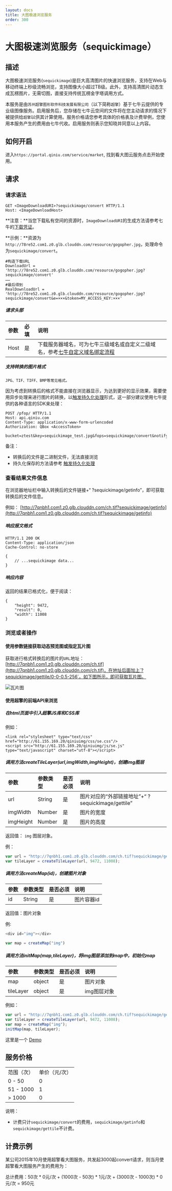 ```yaml
---
layout: docs
title: 大图极速浏览服务
order: 300
---
```


<a id="sequickimage"></a>

# 大图极速浏览服务（sequickimage）

<a id="sequickimage-description"></a>

## 描述

大图极速浏览服务(`sequickimage`)是巨大高清图片的快速浏览服务，支持在Web与移动终端上秒级流畅浏览，支持图像大小超过TB级。此外，支持高清图片动态生成瓦楞图片，无需切图，直接支持传统瓦楞金字塔调用方式。

本服务是由`苏州超擎图形软件科技发展有限公司`（以下简称`超擎`）基于七牛云提供的专业级图像服务。启用服务后，您存储在七牛云空间的文件将在您主动请求的情况下被提供给`超擎`以供其计算使用。服务价格请您参考具体的价格表及计费举例，您使用本服务产生的费用由七牛代收。启用服务则表示您知晓并同意以上内容。

<a id="sequickimage-open"></a>

## 如何开启

进入`https://portal.qiniu.com/service/market`, 找到看大图云服务点击开始使用。

<a id="sequickimage-request"></a>

## 请求

<a id="sequickimage-convert"></a>

### 请求语法

``` 
GET <ImageDownloadURI>?sequickimage/convert HTTP/1.1
Host: <ImageDownloadHost>
```

**注意：**当您下载私有空间的资源时，`ImageDownloadURI`的生成方法请参考七牛的[下载凭证](http://developer.qiniu.com/docs/v6/api/reference/security/download-token.html)。

**示例：**资源为`http://78re52.com1.z0.glb.clouddn.com/resource/gogopher.jpg`，处理命令为`sequickimage/convert`。

``` 
#构造下载URL
DownloadUrl = 'http://78re52.com1.z0.glb.clouddn.com/resource/gogopher.jpg?sequickimage/convert'
……
#最后得到
RealDownloadUrl = 'http://78re52.com1.z0.glb.clouddn.com/resource/gogopher.jpg?sequickimage/convert&e=×××&token=MY_ACCESS_KEY:×××'
```

##### 请求头部

| 参数   | 必填   | 说明                                       |
| :--- | :--- | :--------------------------------------- |
| Host | 是    | 下载服务器域名，可为七牛三级域名或自定义二级域名，参考[七牛自定义域名绑定流程](http://kb.qiniu.com/53a48154) |

##### 支持转换的图片格式

``` 
JPG、TIF、TIFF、BMP等常见格式。
```

因为考虑到转换后的格式不能直接在浏览器显示，为达到更好的显示效果，需要使用异步处理来进行图片的转换，以[触发持久化处理](http://developer.qiniu.com/docs/v6/api/reference/fop/pfop/pfop.html)形式，这一部分建议使用七牛提供的各种语言的SDK来处理：

``` 
POST /pfop/ HTTP/1.1
Host: api.qiniu.com  
Content-Type: application/x-www-form-urlencoded  
Authorization: QBox <AccessToken>  

bucket=ztest&key=sequickimage_test.jpg&fops=sequickimage/convert&notifyURL=http%3A%2F%2Ffake.com%2Fqiniu%2Fnotify
```

备注： 

+ 转换后的文件是二进制文件，无法直接浏览
+ 持久化保存的方法请参考 [触发持久化处理](http://developer.qiniu.com/docs/v6/api/reference/fop/pfop/pfop.html)

<a id="sequickimage-getinfo"></a>

### 查看结果文件信息

在浏览器地址栏中输入转换后的文件链接+“ ?sequickimage/getinfo”，即可获取转换后的文件信息。

例如： [http://7qnbh1.com1.z0.glb.clouddn.com/ch.tif?sequickimage/getinfo](http://7qnbh1.com1.z0.glb.clouddn.com/ch.tif?sequickimage/getinfo)

##### 响应报文格式

``` 
HTTP/1.1 200 OK
Content-Type: application/json
Cache-Control: no-store

{
    // ...sequickimage data...
}
```

##### 响应内容

返回的结果已格式化，便于阅读：

``` 
{
    "height": 9472,
    "result": 0,
    "width": 11008
}
```

<a id="sequickimage-view"></a>

### 浏览或者操作

#### 使用参数链接获取动态预览图或指定瓦片图

获取进行格式转换后的图片的`URL`地址： [http://7qnbh1.com1.z0.glb.clouddn.com/ch.tif](http://7qnbh1.com1.z0.glb.clouddn.com/ch.tif)，在地址后面加上`?sequickimage/gettile/0-0-0.5-256`。如下图所示，即可获取瓦片图。

![瓦片图](http://7qnbh1.com1.z0.glb.clouddn.com/AF48F5F4-02F7-435E-AB60-14214A0F2020.png)

#### 使用超擎的前端API来浏览

##### 在html页面中引入超擎JS库和CSS库

例如：

``` 
<link rel="stylesheet" type="text/css" href="http://61.155.169.20/qiniuimg/css/se.css"/>
<script src="http://61.155.169.20/qiniuimg/js/se.js" type="text/javascript" charset="utf-8"></script>
```



##### 调用方法createTileLayer(url,imgWidth,imgHeight)，创建img图层



| 参数        | 参数类型   | 是否必须 | 说明                                     |
| :-------- | :----- | :--- | :------------------------------------- |
| url       | String | 是    | 图片对应的“外部链接地址”+“ ?sequickimage/gettile” |
| imgWidth  | Number | 是    | 图片的宽度                                  |
| imgHeight | Number | 是    | 图片的高度                                  |

返回值： `img` 图层对象。

例：

``` javascript
var url = "http://7qnbh1.com1.z0.glb.clouddn.com/ch.tif?sequickimage/getinfo";
var tileLayer = createTileLayer(url, 9472, 11008);
```



##### 调用方法createMap(id)，创建图片对象



| 参数   | 参数类型   | 是否必须 | 说明     |
| :--- | :----- | :--- | :----- |
| id   | String | 是    | 图片容器id |

返回值：图片对象

例:

``` javascript
<div id="img"></div>

var map = createMap("img")
```



##### 调用方法initMap(map,tileLayer)，将img图层添加到map中，初始化map



| 参数        | 参数类型   | 是否必须 | 说明      |
| :-------- | :----- | :--- | :------ |
| map       | object | 是    | 图片对象    |
| tileLayer | object | 是    | img图层对象 |

例如：

``` javascript
var url = "http://7qnbh1.com1.z0.glb.clouddn.com/ch.tif?sequickimage/getinfo";
var tileLayer = createTileLayer(url, 9472, 11008);
var map = createMap("img");
initMap(map, tileLayer);
```

这里是一个 [Demo](http://7xlmcc.com1.z0.glb.clouddn.com)

<a id="sequickimage-price"></a>

## 服务价格

|           |         |
| :-------- | :------ |
| 范围（次）     | 单价（元/次） |
| 0 - 50    | 0       |
| 51 - 1000 | 1       |
| > 1000    | 0       |

说明：

* 计费只计`sequickimage/convert`的费用，`sequickimage/getinfo`和`sequickimage/gettile`不计费。

<a id="sequickimage-price-example"></a>

## 计费示例

某公司2015年10月使用超擎看大图服务，共发起3000起convert请求，则当月使超擎看大图服务产生的费用为：

总计费用：50次 * 0元/次 + (1000次 - 50次) * 1元/次 + (3000次 - 1000次) * 0元/次 = 950元

